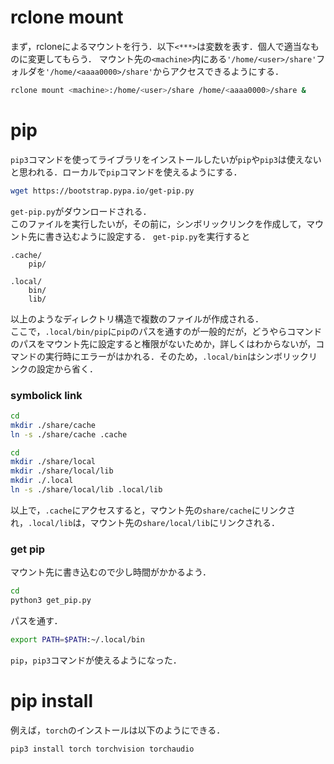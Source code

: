 # rclone mount
まず，rcloneによるマウントを行う．以下`<***>`は変数を表す．個人で適当なものに変更してもらう．
マウント先の`<machine>`内にある`'/home/<user>/share'`フォルダを`'/home/<aaaa0000>/share'`からアクセスできるようにする．
```bash
rclone mount <machine>:/home/<user>/share /home/<aaaa0000>/share &
```
# pip 
`pip3`コマンドを使ってライブラリをインストールしたいが`pip`や`pip3`は使えないと思われる．ローカルで`pip`コマンドを使えるようにする．
```bash
wget https://bootstrap.pypa.io/get-pip.py
```
`get-pip.py`がダウンロードされる．<br>
このファイルを実行したいが，その前に，シンボリックリンクを作成して，マウント先に書き込むように設定する．
`get-pip.py`を実行すると
```
.cache/
    pip/

.local/
    bin/
    lib/
```
以上のようなディレクトリ構造で複数のファイルが作成される．<br>
ここで，`.local/bin/pip`に`pip`のパスを通すのが一般的だが，どうやらコマンドのパスをマウント先に設定すると権限がないためか，詳しくはわからないが，コマンドの実行時にエラーがはかれる．そのため，`.local/bin`はシンボリックリンクの設定から省く．
### symbolick link
```bash
cd
mkdir ./share/cache
ln -s ./share/cache .cache
```
```bash
cd
mkdir ./share/local
mkdir ./share/local/lib
mkdir ./.local
ln -s ./share/local/lib .local/lib
```
以上で，`.cache`にアクセスすると，マウント先の`share/cache`にリンクされ，`.local/lib`は，マウント先の`share/local/lib`にリンクされる．
### get pip
マウント先に書き込むので少し時間がかかるよう．
```bash
cd
python3 get_pip.py
```
パスを通す．
```bash
export PATH=$PATH:~/.local/bin
```
`pip`，`pip3`コマンドが使えるようになった．
# pip install
例えば，`torch`のインストールは以下のようにできる．
```bash
pip3 install torch torchvision torchaudio
```